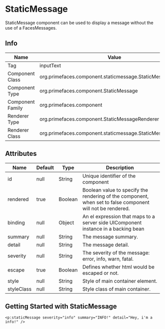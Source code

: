 # StaticMessage

StaticMessage component can be used to display a message without the use of a FacesMessages. 

## Info

| Name | Value |
| --- | --- |
| Tag | inputText
| Component Class | org.primefaces.component.staticmessage.StaticMessage
| Component Type | org.primefaces.component.StaticMessage
| Component Family | org.primefaces.component |
| Renderer Type | org.primefaces.component.StaticMessageRenderer
| Renderer Class | org.primefaces.component.staticmessage.StaticMessageRender

## Attributes

| Name | Default | Type | Description | 
| --- | --- | --- | --- |
id | null | String | Unique identifier of the component
rendered | true | Boolean | Boolean value to specify the rendering of the component, when set to false component will not be rendered.
binding | null | Object | An el expression that maps to a server side UIComponent instance in a backing bean
summary | null | String | The message summary.
detail | null | String | The message detail.
severity | null | String | The severity of the message: error, info, warn, fatal.
escape | true | Boolean | Defines whether html would be escaped or not.
style | null | String | Style of main container element.
styleClass | null | String | Style class of main container.


## Getting Started with StaticMessage

```xhtml
<p:staticMessage severity="info" summary="INFO!" detail="Hey, i'm a info!" />
```

